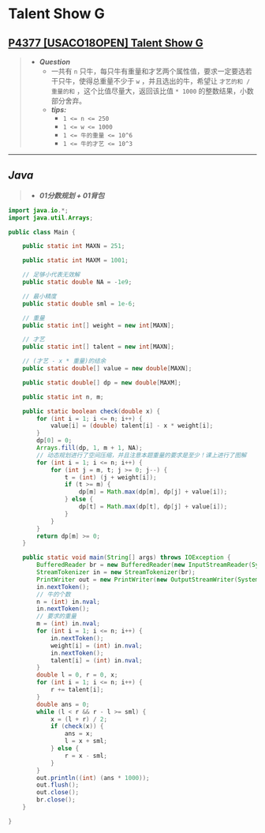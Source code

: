 # Talent Show G

## [P4377 [USACO18OPEN] Talent Show G](https://www.luogu.com.cn/problem/P4377)

> - ***Question***
>   - 一共有 `n` 只牛，每只牛有重量和才艺两个属性值，要求一定要选若干只牛，使得总重量不少于 `w` ，并且选出的牛，希望让 `才艺的和 / 重量的和` ，这个比值尽量大，返回该比值 `* 1000` 的整数结果，小数部分舍弃。
>   - ***tips:***
>     - `1 <= n <= 250`
>     - `1 <= w <= 1000`
>     - `1 <= 牛的重量 <= 10^6`
>     - `1 <= 牛的才艺 <= 10^3`

---

## *Java*

> - ***01分数规划 + 01背包***

```java
import java.io.*;
import java.util.Arrays;

public class Main {

    public static int MAXN = 251;

    public static int MAXM = 1001;

    // 足够小代表无效解
    public static double NA = -1e9;

    // 最小精度
    public static double sml = 1e-6;

    // 重量
    public static int[] weight = new int[MAXN];

    // 才艺
    public static int[] talent = new int[MAXN];

    // (才艺 - x * 重量)的结余
    public static double[] value = new double[MAXN];

    public static double[] dp = new double[MAXM];

    public static int n, m;

    public static boolean check(double x) {
        for (int i = 1; i <= n; i++) {
            value[i] = (double) talent[i] - x * weight[i];
        }
        dp[0] = 0;
        Arrays.fill(dp, 1, m + 1, NA);
        // 动态规划进行了空间压缩，并且注意本题重量的要求是至少！课上进行了图解
        for (int i = 1; i <= n; i++) {
            for (int j = m, t; j >= 0; j--) {
                t = (int) (j + weight[i]);
                if (t >= m) {
                    dp[m] = Math.max(dp[m], dp[j] + value[i]);
                } else {
                    dp[t] = Math.max(dp[t], dp[j] + value[i]);
                }
            }
        }
        return dp[m] >= 0;
    }

    public static void main(String[] args) throws IOException {
        BufferedReader br = new BufferedReader(new InputStreamReader(System.in));
        StreamTokenizer in = new StreamTokenizer(br);
        PrintWriter out = new PrintWriter(new OutputStreamWriter(System.out));
        in.nextToken();
        // 牛的个数
        n = (int) in.nval;
        in.nextToken();
        // 要求的重量
        m = (int) in.nval;
        for (int i = 1; i <= n; i++) {
            in.nextToken();
            weight[i] = (int) in.nval;
            in.nextToken();
            talent[i] = (int) in.nval;
        }
        double l = 0, r = 0, x;
        for (int i = 1; i <= n; i++) {
            r += talent[i];
        }
        double ans = 0;
        while (l < r && r - l >= sml) {
            x = (l + r) / 2;
            if (check(x)) {
                ans = x;
                l = x + sml;
            } else {
                r = x - sml;
            }
        }
        out.println((int) (ans * 1000));
        out.flush();
        out.close();
        br.close();
    }

}
```
